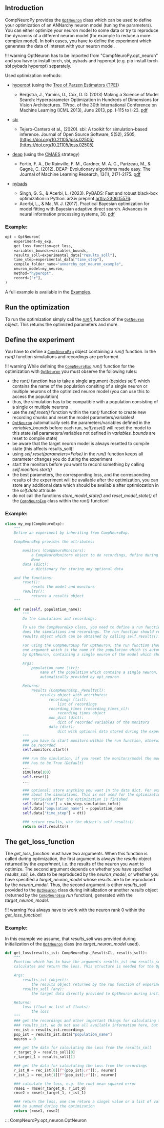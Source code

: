 ## Introduction
CompNeuroPy provides the [`OptNeuron`](#CompNeuroPy.opt_neuron.OptNeuron) class which can be used to define your optimization of an ANNarchy neuron model (tuning the parameters). You can either optimize your neuron model to some data or try to reproduce the dynamics of a different neuron model (for example to reduce a more complex model). In both cases, you have to define the experiment which generates the data of interest with your neuron model.

!!! warning
    OptNeuron has to be imported from "CompNeuroPy.opt_neuron" and you have to install torch, sbi, pybads and hyperopt (e.g. pip install torch sbi pybads hyperopt) separately.

Used optimization methods:

- [hyperopt](http://hyperopt.github.io/hyperopt/) (using the [Tree of Parzen Estimators (TPE)](https://papers.nips.cc/paper/4443-algorithms-for-hyper-parameter-optimization.pdf))

    * Bergstra, J., Yamins, D., Cox, D. D. (2013) Making a Science of Model Search: Hyperparameter Optimization in Hundreds of Dimensions for Vision Architectures. TProc. of the 30th International Conference on Machine Learning (ICML 2013), June 2013, pp. I-115 to I-23. [pdf](http://proceedings.mlr.press/v28/bergstra13.pdf)

- [sbi](https://sbi-dev.github.io/sbi/)

    * Tejero-Cantero et al., (2020). sbi: A toolkit for simulation-based inference. Journal of Open Source Software, 5(52), 2505, [https://doi.org/10.21105/joss.02505](https://doi.org/10.21105/joss.02505)

- [deap](https://github.com/deap/deap) (using the [CMAES](https://deap.readthedocs.io/en/master/api/algo.html#module-deap.cma) strategy)

    * Fortin, F. A., De Rainville, F. M., Gardner, M. A. G., Parizeau, M., & Gagné, C. (2012). DEAP: Evolutionary algorithms made easy. The Journal of Machine Learning Research, 13(1), 2171-2175. [pdf](https://www.jmlr.org/papers/volume13/fortin12a/fortin12a.pdf)

- [pybads](https://acerbilab.github.io/pybads/)

    * Singh, G. S., & Acerbi, L. (2023). PyBADS: Fast and robust black-box optimization in Python. arXiv preprint [arXiv:2306.15576](https://arxiv.org/abs/2306.15576).
    * Acerbi, L., & Ma, W. J. (2017). Practical Bayesian optimization for model fitting with Bayesian adaptive direct search. Advances in neural information processing systems, 30. [pdf](https://proceedings.neurips.cc/paper_files/paper/2017/file/df0aab058ce179e4f7ab135ed4e641a9-Paper.pdf)

### Example:
```python
opt = OptNeuron(
    experiment=my_exp,
    get_loss_function=get_loss,
    variables_bounds=variables_bounds,
    results_soll=experimental_data["results_soll"],
    time_step=experimental_data["time_step"],
    compile_folder_name="annarchy_opt_neuron_example",
    neuron_model=my_neuron,
    method="hyperopt",
    record=["r"],
)
```

A full example is available in the [Examples](../examples/opt_neuron.md).

## Run the optimization
To run the optimization simply call the [_run()_](optimize_neuron.md#CompNeuroPy.opt_neuron.OptNeuron.run) function of the [`OptNeuron`](#CompNeuroPy.opt_neuron.OptNeuron) object. This returns the optimized parameters and more.

## Define the experiment
You have to define a [`CompNeuroExp`](define_experiment.md#CompNeuroPy.experiment.CompNeuroExp) object containing a _run()_ function. In the _run()_ function simulations and recordings are performed.

!!! warning
    While defining the [`CompNeuroExp`](define_experiment.md#CompNeuroPy.experiment.CompNeuroExp) _run()_ function for the optimization with [`OptNeuron`](#CompNeuroPy.opt_neuron.OptNeuron) you must observe the following rules:

- the _run()_ function has to take a single argument (besides self) which contains the name of the population consiting of a single neuron or multiple neurons of the optimized neuron model (you can use this to access the population)
- thus, the simulation has to be compatible with a population consisting of a single or multiple neurons
- use the _self.reset()_ function within the _run()_ function to create new recording chunks and reset the model parameters/variables!
- [`OptNeuron`](#CompNeuroPy.opt_neuron.OptNeuron) automatically sets the parameters/variables defined in the _variables_bounds_ before each run, _self.reset()_ will reset the model to this state (all parameters/variables not defined in _variables_bounds_ are reset to compile state)
- be aware that the target neuron model is always resetted to compile state (this affects results_soll)!
- using _self.reset(parameters=False)_ in the _run()_ function keeps all parameter changes you do during the experiment
- start the monitors before you want to record something by calling _self.monitors.start()_
- the best parameters, the corresponding loss, and the corresponding results of the experiment will be available after the optimization, you can store any additional data which should be available after optimiozation in the _self.data_ attribute
- do not call the functions _store_model_state()_ and _reset_model_state()_ of the [`CompNeuroExp`](define_experiment.md#CompNeuroPy.experiment.CompNeuroExp) class within the _run()_ function!


### Example:
```python
class my_exp(CompNeuroExp):
    """
    Define an experiment by inheriting from CompNeuroExp.

    CompNeuroExp provides the attributes:

        monitors (CompNeuroMonitors):
            a CompNeuroMonitors object to do recordings, define during init otherwise
            None
        data (dict):
            a dictionary for storing any optional data

    and the functions:
        reset():
            resets the model and monitors
        results():
            returns a results object
    """

    def run(self, population_name):
        """
        Do the simulations and recordings.

        To use the CompNeuroExp class, you need to define a run function which
        does the simulations and recordings. The run function should return the
        results object which can be obtained by calling self.results().

        For using the CompNeuroExp for OptNeuron, the run function should have
        one argument which is the name of the population which is automatically created
        by OptNeuron, containing a single neuron of the model which should be optimized.

        Args:
            population_name (str):
                name of the population which contains a single neuron, this will be
                automatically provided by opt_neuron

        Returns:
            results (CompNeuroExp._ResultsCl):
                results object with attributes:
                    recordings (list):
                        list of recordings
                    recording_times (recording_times_cl):
                        recording times object
                    mon_dict (dict):
                        dict of recorded variables of the monitors
                    data (dict):
                        dict with optional data stored during the experiment
        """
        ### you have to start monitors within the run function, otherwise nothing will
        ### be recorded
        self.monitors.start()

        ### run the simulation, if you reset the monitors/model the model_state argument
        ### has to be True (Default)
        ...
        simulate(100)
        self.reset()
        ...

        ### optional: store anything you want in the data dict. For example infomration
        ### about the simulations. This is not used for the optimization but can be
        ### retrieved after the optimization is finished
        self.data["sim"] = sim_step.simulation_info()
        self.data["population_name"] = population_name
        self.data["time_step"] = dt()

        ### return results, use the object's self.results()
        return self.results()
```

## The get_loss_function
The _get_loss_function_ must have two arguments. When this function is called during optimization, the first argument is always the _results_ object returned by the _experiment_, i.e. the results of the neuron you want to optimize. The second argument depends on whether you have specified _results_soll_, i.e. data to be reproduced by the _neuron_model_, or whether you have specified a _target_neuron_model_ whose results are to be reproduced by the _neuron_model_. Thus, the second argument is either _results_soll_ provided to the [`OptNeuron`](#CompNeuroPy.opt_neuron.OptNeuron) class during initialization or another _results_ object (returned by the [`CompNeuroExp`](define_experiment.md#CompNeuroPy.experiment.CompNeuroExp) _run_ function), generated with the _target_neuron_model_.

!!! warning
    You always have to work with the neuron rank 0 within the _get_loss_function_!

### Example:
In this example we assume, that _results_soll_ was provided during initialization of the [`OptNeuron`](#CompNeuroPy.opt_neuron.OptNeuron) class (no _target_neuron_model_ used).
```python
def get_loss(results_ist: CompNeuroExp._ResultsCl, results_soll):
    """
    Function which has to have the arguments results_ist and results_soll and should
    calculates and return the loss. This structure is needed for the OptNeuron class.

    Args:
        results_ist (object):
            the results object returned by the run function of experiment (see above)
        results_soll (any):
            the target data directly provided to OptNeuron during initialization

    Returns:
        loss (float or list of floats):
            the loss
    """
    ### get the recordings and other important things for calculating the loss from
    ### results_ist, we do not use all available information here, but you could
    rec_ist = results_ist.recordings
    pop_ist = results_ist.data["population_name"]
    neuron = 0

    ### get the data for calculating the loss from the results_soll
    r_target_0 = results_soll[0]
    r_target_1 = results_soll[1]

    ### get the data for calculating the loss from the recordings
    r_ist_0 = rec_ist[0][f"{pop_ist};r"][:, neuron]
    r_ist_1 = rec_ist[1][f"{pop_ist};r"][:, neuron]

    ### calculate the loss, e.g. the root mean squared error
    rmse1 = rmse(r_target_0, r_ist_0)
    rmse2 = rmse(r_target_1, r_ist_1)

    ### return the loss, one can return a singel value or a list of values which will
    ### be summed during the optimization
    return [rmse1, rmse2]
```

::: CompNeuroPy.opt_neuron.OptNeuron